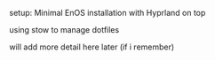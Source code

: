 setup:
Minimal EnOS installation with Hyprland on top

using stow to manage dotfiles

will add more detail here later (if i remember)
